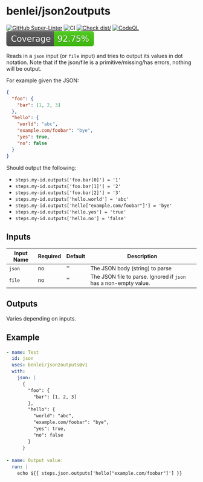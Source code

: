 # benlei/json2outputs

[![GitHub Super-Linter](https://github.com/benlei/json2outputs/actions/workflows/linter.yml/badge.svg)](https://github.com/super-linter/super-linter)
![CI](https://github.com/benlei/json2outputs/actions/workflows/ci.yml/badge.svg)
[![Check dist/](https://github.com/benlei/json2outputs/actions/workflows/check-dist.yml/badge.svg)](https://github.com/benlei/json2outputs/actions/workflows/check-dist.yml)
[![CodeQL](https://github.com/benlei/json2outputs/actions/workflows/codeql-analysis.yml/badge.svg)](https://github.com/benlei/json2outputs/actions/workflows/codeql-analysis.yml)
[![Coverage](./badges/coverage.svg)](./badges/coverage.svg)

Reads in a `json` input (or `file` input) and tries to output its values in dot
notation. Note that if the json/file is a primitive/missing/has errors, nothing
will be output.

For example given the JSON:

```json
{
  "foo": {
    "bar": [1, 2, 3]
  },
  "hello": {
    "world": "abc",
    "example.com/foobar": "bye",
    "yes": true,
    "no": false
  }
}
```

Should output the following:

- `steps.my-id.outputs['foo.bar[0]'] = '1'`
- `steps.my-id.outputs['foo.bar[1]'] = '2'`
- `steps.my-id.outputs['foo.bar[2]'] = '3'`
- `steps.my-id.outputs['hello.world'] = 'abc'`
- `steps.my-id.outputs['hello["example.com/foobar"]'] = 'bye'`
- `steps.my-id.outputs['hello.yes'] = 'true'`
- `steps.my-id.outputs['hello.no'] = 'false'`

## Inputs

<!-- markdownlint-disable MD013 -->

| Input Name | Required | Default | Description                                                      |
| ---------- | -------- | ------- | ---------------------------------------------------------------- |
| `json`     | no       | ''      | The JSON body (string) to parse                                  |
| `file`     | no       | ''      | The JSON file to parse. Ignored if `json` has a non-empty value. |

<!-- markdownlint-enable MD013 -->

## Outputs

Varies depending on inputs.

## Example

```yaml
- name: Test
  id: json
  uses: benlei/json2outputs@v1
  with:
    json: |
      {
        "foo": {
          "bar": [1, 2, 3]
        },
        "hello": {
          "world": "abc",
          "example.com/foobar": "bye",
          "yes": true,
          "no": false
        }
      }

- name: Output value:
  run: |
    echo ${{ steps.json.outputs['hello["example.com/foobar"]'] }}
```

